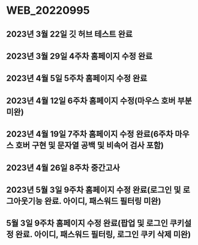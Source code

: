 # WEB_20220995

## 2023년 3월 22일 깃 허브 테스트 완료

## 2023년 3월 29일 4주차 홈페이지 수정 완료

## 2023년 4월 5일 5주차 홈페이지 수정 완료

## 2023년 4월 12일 6주차 홈페이지 수정(마우스 호버 부분 미완)

## 2023년 4월 19일 7주차 홈페이지 수정 완료(6주차 마우스 호버 구현 및 문자열 공백 및 비속어 검사 포함)

## 2023년 4월 26일 8주차 중간고사

## 2023년 5월 3일 9주차 홈페이지 수정 완료(로그인 및 로그아웃기능 완료. 아이디, 패스워드 필터링 미완)

## 5월 3일 9주차 홈페이지 수정 완료(팝업 및 로그인 쿠키설정  완료. 아이디, 패스워드 필터링, 로그인 쿠키 삭제 미완)